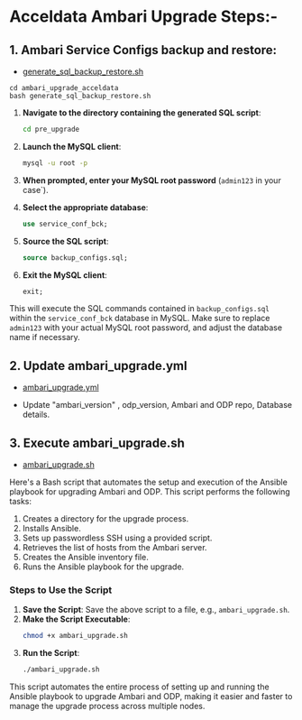 # Acceldata Ambari Upgrade Steps:-


## 1. Ambari Service Configs backup and restore:

-  [generate_sql_backup_restore.sh](https://github.com/bhagadepravin/ambari_upgrade_acceldata/blob/main/generate_sql_backup_restore.sh)

```
cd ambari_upgrade_acceldata
bash generate_sql_backup_restore.sh
```

1. **Navigate to the directory containing the generated SQL script**:
   ```bash
   cd pre_upgrade
   ```

2. **Launch the MySQL client**:
   ```bash
   mysql -u root -p
   ```

3. **When prompted, enter your MySQL root password** (`admin123` in your case`).

4. **Select the appropriate database**:
   ```sql
   use service_conf_bck;
   ```

5. **Source the SQL script**:
   ```sql
   source backup_configs.sql;
   ```

6. **Exit the MySQL client**:
   ```sql
   exit;
   ```

This will execute the SQL commands contained in `backup_configs.sql` within the `service_conf_bck` database in MySQL. Make sure to replace `admin123` with your actual MySQL root password, and adjust the database name if necessary.

## 2. Update ambari_upgrade.yml

-  [ambari_upgrade.yml](https://github.com/bhagadepravin/ambari_upgrade_acceldata/blob/main/ambari_upgrade.yml)

 - Update "ambari_version" , odp_version, Ambari and ODP repo, Database details.

## 3. Execute ambari_upgrade.sh

-  [ambari_upgrade.sh](https://github.com/bhagadepravin/ambari_upgrade_acceldata/blob/main/ambari_upgrade.sh)

Here's a Bash script that automates the setup and execution of the Ansible playbook for upgrading Ambari and ODP. This script performs the following tasks:

1. Creates a directory for the upgrade process.
2. Installs Ansible.
3. Sets up passwordless SSH using a provided script.
4. Retrieves the list of hosts from the Ambari server.
5. Creates the Ansible inventory file.
6. Runs the Ansible playbook for the upgrade.

### Steps to Use the Script

1. **Save the Script**: Save the above script to a file, e.g., `ambari_upgrade.sh`.
2. **Make the Script Executable**:
   ```sh
   chmod +x ambari_upgrade.sh
   ```
3. **Run the Script**:
   ```sh
   ./ambari_upgrade.sh
   ```

This script automates the entire process of setting up and running the Ansible playbook to upgrade Ambari and ODP, making it easier and faster to manage the upgrade process across multiple nodes.
